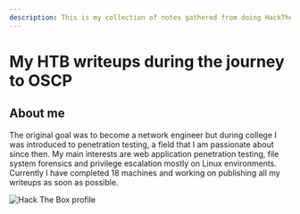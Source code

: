 ```yaml
---
description: This is my collection of notes gathered from doing HackTheBox boxes.
---
```


# My HTB writeups during the journey to OSCP

## About me

The original goal was to become a network engineer but during college I was introduced to penetration testing, a field that I am passionate about since then. My main interests are web application penetration testing, file system forensics and privilege escalation mostly on Linux environments. Currently I have completed 18 machines and working on publishing all my writeups as soon as possible.   
 

![Hack The Box profile](https://www.hackthebox.eu/badge/image/53856)

